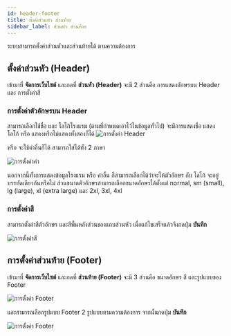 ```yaml
---
id: header-footer
title: ตั้งค่าส่วนหัว ส่วนท้าย
sidebar_label: ส่วนหัว ส่วนท้าย
---
```


ระบบสามารถตั้งค่าส่วนหัวและส่วนท้ายได้ ตามความต้องการ

## ตั้งค่าส่วนหัว (Header)

เข้ามาที่ **จัดการเว็บไซต์** และกดที่ **ส่วนหัว (Header)** จะมี 2 ส่วนคือ การแสดงอักษรบน Header และ การตั้งค่าสี

### การตั้งค่าตัวอักษรบน Header

สามารถเลือกใช้ชื่อ และ โลโก้โรงแรม (ตามที่กำหนดเอาไว้ในข้อมูลทั่วไป) จะมีการแสดงชื่อ แสดงโลโก้ หรือ แสดงหรือไม่แสดงทั้งสองก็ได้
![การตั้งค่า Header](/img/header/1.png)

หรือ จะใช้คำอื่นก็ได้ สามารถใส่ได้ทั้ง 2 ภาษา

![การตั้งค่าคำ](/img/header/2.png)

นอกจากนี้ทั้งการแสดงข้อมูลโรงแรม หรือ คำอื่น ก็สามารถเลือกได้ว่าจะให้ตัวอักษร กับ โลโก้ จะอยู่บรรทัดเดียวกันหรือไม่ ส่วนขนาดตัวอักษรสามารถเลือกขนาดอักษรได้ตั้งแต่ normal, sm (small), lg (large), xl (extra large) และ 2xl, 3xl, 4xl

### การตั้งค่าสี

สามารถตั้งค่าสีตัวอักษร และสีพื้นหลังส่วนของแถบส่วนหัว เมื่อแก้ไขเสร็จแล้วจึงกดปุ่ม **บันทึก**

![การตั้งค่่าสี](/img/header/3.png)

## การตั้งค่าส่วนท้าย (Footer)

เข้ามาที่ **จัดการเว็บไซต์** และกดที่ **ส่วนท้าย (Footer)** จะมี 3 ส่วนคือ ขนาดอักษร สี และรูปแบบของ Footer

![การตั้งค่า Footer](/img/header/4.png)

และสามารถเลือกรูปแบบ Footer 2 รูปแบบตามความต้องการ จากนั้นกดปุ่ม **บันทึก**

![การตั้งค่า Footer](/img/header/5.png)
